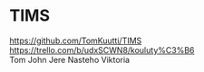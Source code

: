 # TIMS
https://github.com/TomKuutti/TIMS <br>
https://trello.com/b/udxSCWN8/kouluty%C3%B6<br>
Tom John Jere Nasteho Viktoria
